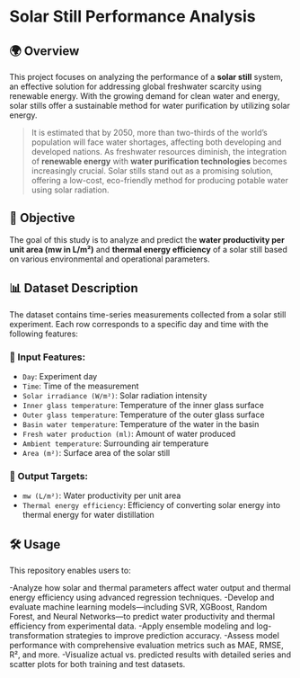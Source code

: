 # Solar Still Performance Analysis

## 🌍 Overview

This project focuses on analyzing the performance of a **solar still** system, an effective solution for addressing global freshwater scarcity using renewable energy. With the growing demand for clean water and energy, solar stills offer a sustainable method for water purification by utilizing solar energy.

> It is estimated that by 2050, more than two-thirds of the world’s population will face water shortages, affecting both developing and developed nations. As freshwater resources diminish, the integration of **renewable energy** with **water purification technologies** becomes increasingly crucial. Solar stills stand out as a promising solution, offering a low-cost, eco-friendly method for producing potable water using solar radiation.

## 🎯 Objective

The goal of this study is to analyze and predict the **water productivity per unit area (mw in L/m²)** and **thermal energy efficiency** of a solar still based on various environmental and operational parameters.

## 📊 Dataset Description

The dataset contains time-series measurements collected from a solar still experiment. Each row corresponds to a specific day and time with the following features:

### 🔢 Input Features:
- `Day`: Experiment day  
- `Time`: Time of the measurement  
- `Solar irradiance (W/m²)`: Solar radiation intensity  
- `Inner glass temperature`: Temperature of the inner glass surface  
- `Outer glass temperature`: Temperature of the outer glass surface  
- `Basin water temperature`: Temperature of the water in the basin  
- `Fresh water production (ml)`: Amount of water produced  
- `Ambient temperature`: Surrounding air temperature  
- `Area (m²)`: Surface area of the solar still  

### 🎯 Output Targets:
- `mw (L/m²)`: Water productivity per unit area  
- `Thermal energy efficiency`: Efficiency of converting solar energy into thermal energy for water distillation  

## 🛠️ Usage

This repository enables users to:

-Analyze how solar and thermal parameters affect water output and thermal energy efficiency using advanced regression techniques.
-Develop and evaluate machine learning models—including SVR, XGBoost, Random Forest, and Neural Networks—to predict water productivity and thermal efficiency from experimental data.
-Apply ensemble modeling and log-transformation strategies to improve prediction accuracy.
-Assess model performance with comprehensive evaluation metrics such as MAE, RMSE, R², and more.
-Visualize actual vs. predicted results with detailed series and scatter plots for both training and test datasets.
